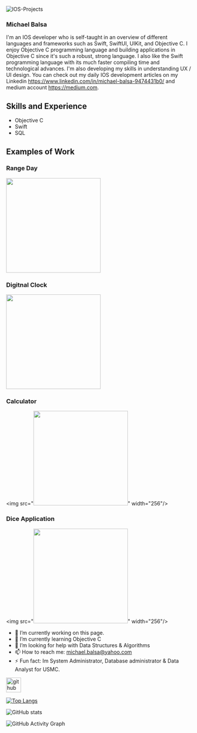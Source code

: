  
![IOS-Projects](https://github.com/jamesbalsa61/IOS-Projects/blob/main/wallpaper1.jpg)

### Michael Balsa
I'm an IOS developer who is self-taught in an overview of different languages and frameworks such as Swift, SwiftUI, UIKit, and Objective C. I enjoy Objective C programming language and building applications in Objective C since it's such a robust, strong language. I also like the Swift programming language with its much faster compiling time and technological advances. I'm also developing my skills in understanding UX / UI design. You can check out my daily IOS development articles on my Linkedin https://www.linkedin.com/in/michael-balsa-9474431b0/ and medium account https://medium.com.

## Skills and Experience
* Objective C
* Swift
* SQL

## Examples of Work
### Range Day
<img src="https://github.com/jamesbalsa61/IOS-Projects/blob/main/RangeDay.gif" width="256"/>

### Digitnal Clock
<img src="https://github.com/jamesbalsa61/IOS-Projects/blob/main/Digitnal%20Clock.gif" width="256"/>

### Calculator
<img src="<img src="https://github.com/jamesbalsa61/IOS-Projects/blob/main/Digitnal%20Clock.gif" width="256"/>" width="256"/>

### Dice Application
<img src="<img src="https://github.com/jamesbalsa61/IOS-Projects/blob/main/Dice_application.gif" width="256"/>" width="256"/>


- 🔭 I’m currently working on this page. 
- 🌱 I’m currently learning Objective C 
- 🤔 I’m looking for help with Data Structures & Algorithms 
- 📫 How to reach me: michael.balsa@yahoo.com 
- ⚡ Fun fact: Im System Administrator, Database administrator & Data Analyst for USMC. 


[<img src='https://cdn.jsdelivr.net/npm/simple-icons@3.0.1/icons/github.svg' alt='github' height='40'>](https://github.com/jamesbalsa61)  

[![Top Langs](https://github-readme-stats.vercel.app/api/top-langs/?username=jamesbalsa61)](https://github.com/anuraghazra/github-readme-stats)

![GitHub stats](https://github-readme-stats.vercel.app/api?username=jamesbalsa61&show_icons=true)  

![GitHub Activity Graph](https://activity-graph.herokuapp.com/graph?username=jamesbalsa61)  


